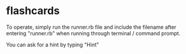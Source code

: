 # flashcards

To operate, simply run the runner.rb file and include the filename after entering "runner.rb" when running through terminal / command prompt.

You can ask for a hint by typing "Hint"
